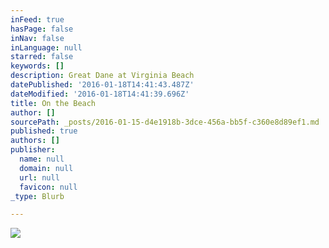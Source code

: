 ```yaml
---
inFeed: true
hasPage: false
inNav: false
inLanguage: null
starred: false
keywords: []
description: Great Dane at Virginia Beach
datePublished: '2016-01-18T14:41:43.487Z'
dateModified: '2016-01-18T14:41:39.696Z'
title: On the Beach
author: []
sourcePath: _posts/2016-01-15-d4e1918b-3dce-456a-bb5f-c360e8d89ef1.md
published: true
authors: []
publisher:
  name: null
  domain: null
  url: null
  favicon: null
_type: Blurb

---
```

![](https://the-grid-user-content.s3-us-west-2.amazonaws.com/1840b7cc-69fa-48d5-9523-576359a87293.jpg)